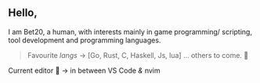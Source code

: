 ## **Hello**, 

I am Bet20, a human, with interests mainly in game programming/ scripting, tool development and programming languages.
> Favourite *langs* -> [Go, Rust, C, Haskell, Js, lua] ... others to come. 🧪 

Current editor 📝 -> in between VS Code *&* nvim
